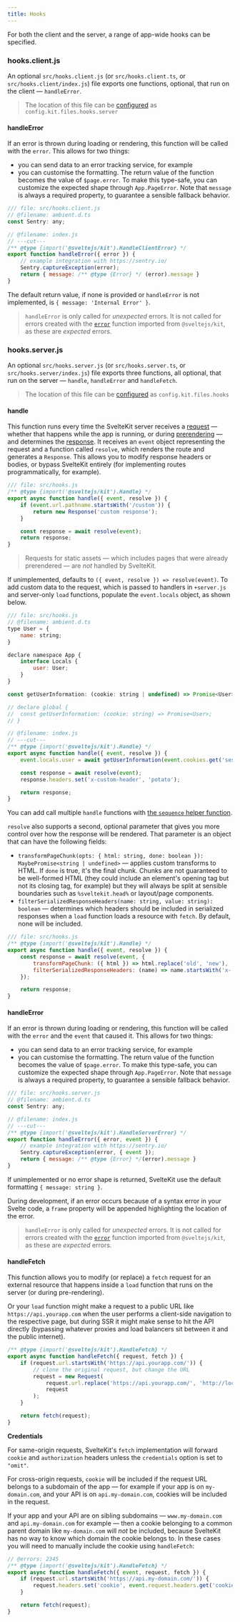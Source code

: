 ```yaml
---
title: Hooks
---
```


For both the client and the server, a range of app-wide hooks can be specified.

### hooks.client.js

An optional `src/hooks.client.js` (or `src/hooks.client.ts`, or `src/hooks.client/index.js`) file exports one functions, optional, that run on the client — `handleError`.

> The location of this file can be [configured](/docs/configuration) as `config.kit.files.hooks.server`

#### handleError

If an error is thrown during loading or rendering, this function will be called with the `error`. This allows for two things:

- you can send data to an error tracking service, for example
- you can customise the formatting. The return value of the function becomes the value of `$page.error`. To make this type-safe, you can customize the expected shape through `App.PageError`. Note that `message` is always a required property, to guarantee a sensible fallback behavior.

```js
/// file: src/hooks.client.js
// @filename: ambient.d.ts
const Sentry: any;

// @filename: index.js
// ---cut---
/** @type {import('@sveltejs/kit').HandleClientError} */
export function handleError({ error }) {
	// example integration with https://sentry.io/
	Sentry.captureException(error);
	return { message: /** @type {Error} */ (error).message }
}
```

The default return value, if none is provided or `handleError` is not implemented, is `{ message: 'Internal Error' }`.

> `handleError` is only called for _unexpected_ errors. It is not called for errors created with the [`error`](/docs/modules#sveltejs-kit-error) function imported from `@sveltejs/kit`, as these are _expected_ errors.

### hooks.server.js

An optional `src/hooks.server.js` (or `src/hooks.server.ts`, or `src/hooks.server/index.js`) file exports three functions, all optional, that run on the server — `handle`, `handleError` and `handleFetch`.

> The location of this file can be [configured](/docs/configuration) as `config.kit.files.hooks`

#### handle

This function runs every time the SvelteKit server receives a [request](/docs/web-standards#fetch-apis-request) — whether that happens while the app is running, or during [prerendering](/docs/page-options#prerender) — and determines the [response](/docs/web-standards#fetch-apis-response). It receives an `event` object representing the request and a function called `resolve`, which renders the route and generates a `Response`. This allows you to modify response headers or bodies, or bypass SvelteKit entirely (for implementing routes programmatically, for example).

```js
/// file: src/hooks.js
/** @type {import('@sveltejs/kit').Handle} */
export async function handle({ event, resolve }) {
	if (event.url.pathname.startsWith('/custom')) {
		return new Response('custom response');
	}

	const response = await resolve(event);
	return response;
}
```

> Requests for static assets — which includes pages that were already prerendered — are _not_ handled by SvelteKit.

If unimplemented, defaults to `({ event, resolve }) => resolve(event)`. To add custom data to the request, which is passed to handlers in `+server.js` and server-only `load` functions, populate the `event.locals` object, as shown below.

```js
/// file: src/hooks.js
// @filename: ambient.d.ts
type User = {
	name: string;
}

declare namespace App {
	interface Locals {
		user: User;
	}
}

const getUserInformation: (cookie: string | undefined) => Promise<User>;

// declare global {
// 	const getUserInformation: (cookie: string) => Promise<User>;
// }

// @filename: index.js
// ---cut---
/** @type {import('@sveltejs/kit').Handle} */
export async function handle({ event, resolve }) {
	event.locals.user = await getUserInformation(event.cookies.get('sessionid'));

	const response = await resolve(event);
	response.headers.set('x-custom-header', 'potato');

	return response;
}
```

You can add call multiple `handle` functions with [the `sequence` helper function](/docs/modules#sveltejs-kit-hooks).

`resolve` also supports a second, optional parameter that gives you more control over how the response will be rendered. That parameter is an object that can have the following fields:

- `transformPageChunk(opts: { html: string, done: boolean }): MaybePromise<string | undefined>` — applies custom transforms to HTML. If `done` is true, it's the final chunk. Chunks are not guaranteed to be well-formed HTML (they could include an element's opening tag but not its closing tag, for example) but they will always be split at sensible boundaries such as `%sveltekit.head%` or layout/page components.
- `filterSerializedResponseHeaders(name: string, value: string): boolean` — determines which headers should be included in serialized responses when a `load` function loads a resource with `fetch`. By default, none will be included.

```js
/// file: src/hooks.js
/** @type {import('@sveltejs/kit').Handle} */
export async function handle({ event, resolve }) {
	const response = await resolve(event, {
		transformPageChunk: ({ html }) => html.replace('old', 'new'),
		filterSerializedResponseHeaders: (name) => name.startsWith('x-')
	});

	return response;
}
```

#### handleError

If an error is thrown during loading or rendering, this function will be called with the `error` and the `event` that caused it. This allows for two things:

- you can send data to an error tracking service, for example
- you can customise the formatting. The return value of the function becomes the value of `$page.error`. To make this type-safe, you can customize the expected shape through `App.PageError`. Note that `message` is always a required property, to guarantee a sensible fallback behavior.

```js
/// file: src/hooks.server.js
// @filename: ambient.d.ts
const Sentry: any;

// @filename: index.js
// ---cut---
/** @type {import('@sveltejs/kit').HandleServerError} */
export function handleError({ error, event }) {
	// example integration with https://sentry.io/
	Sentry.captureException(error, { event });
	return { message: /** @type {Error} */(error).message }
}
```

If unimplemented or no error shape is returned, SvelteKit use the default formatting `{ message: string }`.

During development, if an error occurs because of a syntax error in your Svelte code, a `frame` property will be appended highlighting the location of the error.

> `handleError` is only called for _unexpected_ errors. It is not called for errors created with the [`error`](/docs/modules#sveltejs-kit-error) function imported from `@sveltejs/kit`, as these are _expected_ errors.

#### handleFetch

This function allows you to modify (or replace) a `fetch` request for an external resource that happens inside a `load` function that runs on the server (or during pre-rendering).

Or your `load` function might make a request to a public URL like `https://api.yourapp.com` when the user performs a client-side navigation to the respective page, but during SSR it might make sense to hit the API directly (bypassing whatever proxies and load balancers sit between it and the public internet).

```js
/** @type {import('@sveltejs/kit').HandleFetch} */
export async function handleFetch({ request, fetch }) {
	if (request.url.startsWith('https://api.yourapp.com/')) {
		// clone the original request, but change the URL
		request = new Request(
			request.url.replace('https://api.yourapp.com/', 'http://localhost:9999/'),
			request
		);
	}

	return fetch(request);
}
```

**Credentials**

For same-origin requests, SvelteKit's `fetch` implementation will forward `cookie` and `authorization` headers unless the `credentials` option is set to `"omit"`.

For cross-origin requests, `cookie` will be included if the request URL belongs to a subdomain of the app — for example if your app is on `my-domain.com`, and your API is on `api.my-domain.com`, cookies will be included in the request.

If your app and your API are on sibling subdomains — `www.my-domain.com` and `api.my-domain.com` for example — then a cookie belonging to a common parent domain like `my-domain.com` will _not_ be included, because SvelteKit has no way to know which domain the cookie belongs to. In these cases you will need to manually include the cookie using `handleFetch`:

```js
// @errors: 2345
/** @type {import('@sveltejs/kit').HandleFetch} */
export async function handleFetch({ event, request, fetch }) {
	if (request.url.startsWith('https://api.my-domain.com/')) {
		request.headers.set('cookie', event.request.headers.get('cookie'));
	}

	return fetch(request);
}
```

